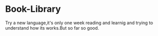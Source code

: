 # Book-Library
Try a new language,it's only one week reading and learnig and trying to understand how its works.But so far so good.
